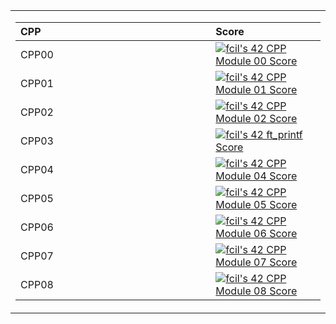 
<table  align="center">

<tr style="display:flex; justify-content:space-around;"><td style="padding:0;">
<td>          


|CPP|Score| 
:------------|:------------|
| CPP00 <img width=450/>| [![fcil's 42 CPP Module 00 Score](https://badge42.vercel.app/api/v2/cl311k8l3001109mcdj1ift97/project/2762258)](https://github.com/JaeSeoKim/badge42)|
| CPP01| [![fcil's 42 CPP Module 01 Score](https://badge42.vercel.app/api/v2/cl311k8l3001109mcdj1ift97/project/2765885)](https://github.com/JaeSeoKim/badge42)|
| CPP02 | [![fcil's 42 CPP Module 02 Score](https://badge42.vercel.app/api/v2/cl311k8l3001109mcdj1ift97/project/2773689)](https://github.com/JaeSeoKim/badge42)|
| CPP03| [![fcil's 42 ft_printf Score](https://badge42.vercel.app/api/v2/cl311k8l3001109mcdj1ift97/project/2496505)](https://github.com/JaeSeoKim/badge42)|
| CPP04|  [![fcil's 42 CPP Module 04 Score](https://badge42.vercel.app/api/v2/cl311k8l3001109mcdj1ift97/project/2775918)](https://github.com/JaeSeoKim/badge42)|
| CPP05| [![fcil's 42 CPP Module 05 Score](https://badge42.vercel.app/api/v2/cl311k8l3001109mcdj1ift97/project/2777008)](https://github.com/JaeSeoKim/badge42)|
| CPP06|[![fcil's 42 CPP Module 06 Score](https://badge42.vercel.app/api/v2/cl311k8l3001109mcdj1ift97/project/2779575)](https://github.com/JaeSeoKim/badge42)|
| CPP07|[![fcil's 42 CPP Module 07 Score](https://badge42.vercel.app/api/v2/cl311k8l3001109mcdj1ift97/project/2782978)](https://github.com/JaeSeoKim/badge42)|
| CPP08| [![fcil's 42 CPP Module 08 Score](https://badge42.vercel.app/api/v2/cl311k8l3001109mcdj1ift97/project/2802651)](https://github.com/JaeSeoKim/badge42)|
</td>

</td></tr> </table>
